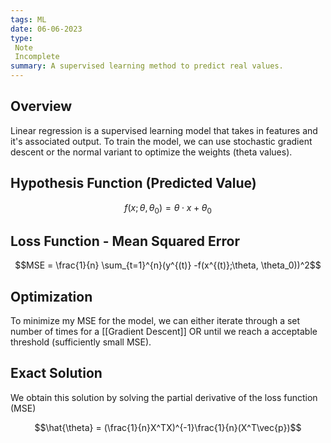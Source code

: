 ```yaml
---
tags: ML
date: 06-06-2023
type: 
 Note
 Incomplete
summary: A supervised learning method to predict real values.
---
```


## Overview
Linear regression is a supervised learning model that takes in features and it's associated output. To train the model, we can use stochastic gradient descent or the normal variant to optimize the weights (theta values).

## Hypothesis Function (Predicted Value)

$$f(x;\theta, \theta_0) = \theta\cdot x + \theta_0$$

## Loss Function - Mean Squared Error

$$MSE = \frac{1}{n} \sum_{t=1}^{n}(y^{(t)} -f(x^{(t)};\theta, \theta_0))^2$$

## Optimization

To minimize my MSE for the model, we can either iterate through a set number of times for a [[Gradient Descent]] OR until we reach a acceptable threshold (sufficiently small MSE).


## Exact Solution

We obtain this solution by solving the partial derivative of the loss function (MSE)

$$\hat{\theta} = (\frac{1}{n}X^TX)^{-1}\frac{1}{n}(X^T\vec{p})$$